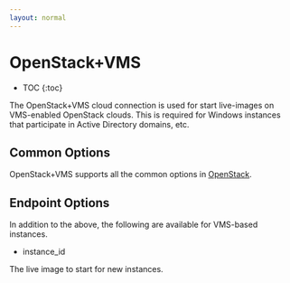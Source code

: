 ```yaml
---
layout: normal
---
```

<h1>OpenStack+VMS</h1>

* TOC
{:toc}

The OpenStack+VMS cloud connection is used for start live-images on VMS-enabled
OpenStack clouds. This is required for Windows instances that participate in
Active Directory domains, etc.

## Common Options

OpenStack+VMS supports all the common options in [OpenStack](osapi.html).

## Endpoint Options

In addition to the above, the following are available for VMS-based instances.

* instance_id

The live image to start for new instances.
